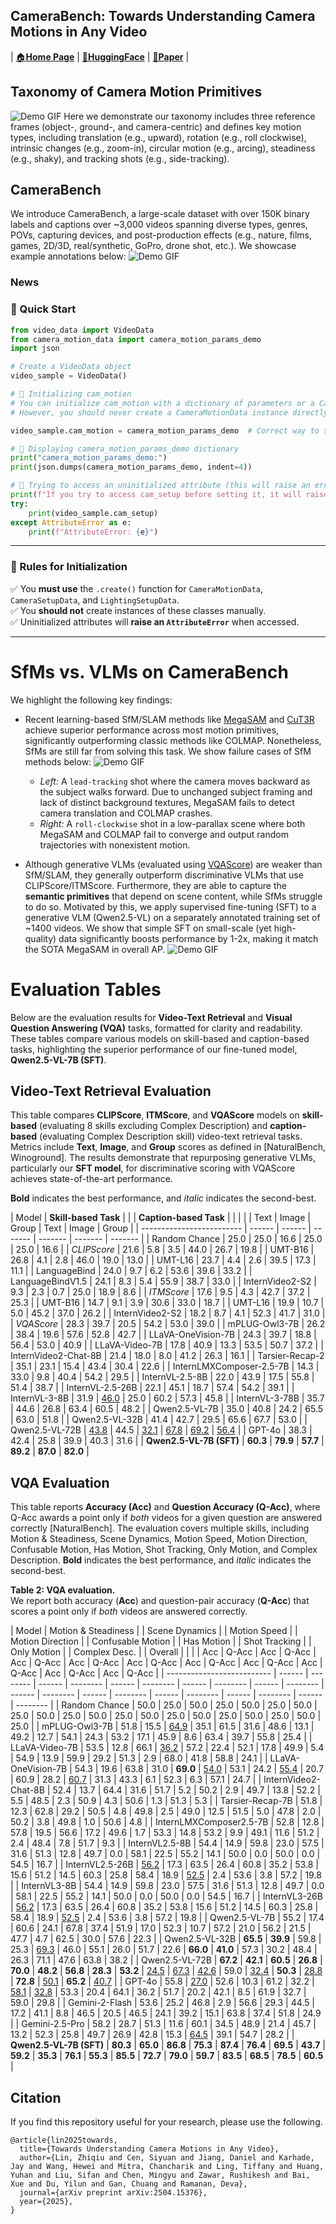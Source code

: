 ## **CameraBench: Towards Understanding Camera Motions in Any Video**  

| [🏠**Home Page**](https://linzhiqiu.github.io/papers/camerabench/) | [&#129303;**HuggingFace**](https://huggingface.co/datasets/syCen/CameraBench) | [**📖Paper**](https://arxiv.org/abs/2504.15376) |

## Taxonomy of Camera Motion Primitives

![Demo GIF](./images/3.gif)
Here we demonstrate our taxonomy includes three reference frames (object-, ground-, and camera-centric) and defines key motion types, including translation (e.g., upward), rotation (e.g., roll clockwise), intrinsic changes (e.g., zoom-in), circular motion (e.g., arcing), steadiness (e.g., shaky), and tracking shots (e.g., side-tracking).


## CameraBench

We introduce CameraBench, a large-scale dataset with over 150K binary labels and captions over ~3,000 videos spanning diverse types, genres, POVs, capturing devices, and post-production effects (e.g., nature, films, games, 2D/3D, real/synthetic, GoPro, drone shot, etc.). We showcase example annotations below:
![Demo GIF](./images/4.gif)

### News

### **🚀 Quick Start**
```python
from video_data import VideoData
from camera_motion_data import camera_motion_params_demo
import json

# Create a VideoData object
video_sample = VideoData()

# 🔹 Initializing cam_motion
# You can initialize cam_motion with a dictionary of parameters or a CameraMotionData instance
# However, you should never create a CameraMotionData instance directly without using its create() function.

video_sample.cam_motion = camera_motion_params_demo  # Correct way to set

# 🔹 Displaying camera_motion_params_demo dictionary
print("camera_motion_params_demo:")
print(json.dumps(camera_motion_params_demo, indent=4))

# 🔹 Trying to access an uninitialized attribute (this will raise an error)
print(f"If you try to access cam_setup before setting it, it will raise an Error.")
try:
    print(video_sample.cam_setup)
except AttributeError as e:
    print(f"AttributeError: {e}")
```

---

### **🔹 Rules for Initialization**
✅ You **must use** the `.create()` function for `CameraMotionData`, `CameraSetupData`, and `LightingSetupData`.  
✅ You **should not** create instances of these classes manually.  
✅ Uninitialized attributes will **raise an `AttributeError`** when accessed.  

---

# SfMs vs. VLMs on CameraBench
We highlight the following key findings:

- Recent learning-based SfM/SLAM methods like [MegaSAM](https://arxiv.org/abs/2412.04463) and [CuT3R](https://cut3r.github.io/) achieve superior performance across most motion primitives, significantly outperforming classic methods like COLMAP. Nonetheless, SfMs are still far from solving this task. We show failure cases of SfM methods below:
![Demo GIF](./images/5.gif)
  - *Left:* A `lead-tracking` shot where the camera moves backward as the subject walks forward. Due to unchanged subject framing and lack of distinct background textures, MegaSAM fails to detect camera translation and COLMAP crashes. 
  - *Right:* A `roll-clockwise` shot in a low-parallax scene where both MegaSAM and COLMAP fail to converge and output random trajectories with nonexistent motion.

- Although generative VLMs (evaluated using [VQAScore](https://linzhiqiu.github.io/papers/vqascore/)) are weaker than SfM/SLAM, they generally outperform discriminative VLMs that use CLIPScore/ITMScore. Furthermore, they are able to capture the **semantic primitives** that depend on scene content, while SfMs struggle to do so. Motivated by this, we apply supervised fine-tuning (SFT) to a generative VLM (Qwen2.5-VL) on a separately annotated training set of ~1400 videos. We show that simple SFT on small-scale (yet high-quality) data significantly boosts performance by 1-2x, making it match the SOTA MegaSAM in overall AP.
![Demo GIF](./images/sfm_vs_vlm.jpg)

# Evaluation Tables

Below are the evaluation results for **Video-Text Retrieval** and **Visual Question Answering (VQA)** tasks, formatted for clarity and readability. These tables compare various models on skill-based and caption-based tasks, highlighting the superior performance of our fine-tuned model, **Qwen2.5-VL-7B (SFT)**.

## Video-Text Retrieval Evaluation

This table compares **CLIPScore**, **ITMScore**, and **VQAScore** models on **skill-based** (evaluating 8 skills excluding Complex Description) and **caption-based** (evaluating Complex Description skill) video-text retrieval tasks. Metrics include **Text**, **Image**, and **Group** scores as defined in [NaturalBench, Winoground]. The results demonstrate that repurposing generative VLMs, particularly our **SFT model**, for discriminative scoring with VQAScore achieves state-of-the-art performance.

**Bold** indicates the best performance, and *italic* indicates the second-best.

| Model                     | **Skill-based Task** |         |         | **Caption-based Task** |         |         |
|                           | Text   | Image  | Group   | Text    | Image   | Group   |
| ------------------------- | ------ | ------ | ------- | ------- | ------- | ------- |
| Random Chance             | 25.0   | 25.0   | 16.6    | 25.0    | 25.0    | 16.6    |
| *CLIPScore*               | 21.6   | 5.8    | 3.5     | 44.0    | 26.7    | 19.8    |
| UMT-B16                   | 26.8   | 4.1    | 2.8     | 46.0    | 19.0    | 13.0    |
| UMT-L16                   | 23.7   | 4.4    | 2.6     | 39.5    | 17.3    | 11.1    |
| LanguageBind              | 24.0   | 9.7    | 6.2     | 53.6    | 39.6    | 33.2    |
| LanguageBindV1.5          | 24.1   | 8.3    | 5.4     | 55.9    | 38.7    | 33.0    |
| InternVideo2-S2           | 9.3    | 2.3    | 0.7     | 25.0    | 18.9    | 8.6     |
| *ITMScore*                | 17.6   | 9.5    | 4.3     | 42.7    | 37.2    | 25.3    |
| UMT-B16                   | 14.7   | 9.1    | 3.9     | 30.6    | 33.0    | 18.7    |
| UMT-L16                   | 19.9   | 10.7   | 5.0     | 45.2    | 37.0    | 26.2    |
| InternVideo2-S2           | 18.2   | 8.7    | 4.1     | 52.3    | 41.7    | 31.0    |
| *VQAScore*                | 28.3   | 39.7   | 20.5    | 54.2    | 53.0    | 39.0    |
| mPLUG-Owl3-7B             | 26.2   | 38.4   | 19.6    | 57.6    | 52.8    | 42.7    |
| LLaVA-OneVision-7B        | 24.3   | 39.7   | 18.8    | 56.4    | 53.0    | 40.9    |
| LLaVA-Video-7B            | 17.8   | 40.9   | 13.3    | 53.5    | 50.7    | 37.2    |
| InternVideo2-Chat-8B      | 21.4   | 18.0   | 8.0     | 41.2    | 26.3    | 16.1    |
| Tarsier-Recap-2           | 35.1   | 23.1   | 15.4    | 43.4    | 30.4    | 22.6    |
| InternLMXComposer-2.5-7B   | 14.3   | 33.0   | 9.8     | 40.4    | 54.2    | 29.5    |
| InternVL-2.5-8B           | 22.0   | 43.9   | 17.5    | 55.8    | 51.4    | 38.7    |
| InternVL-2.5-26B          | 22.1   | 45.1   | 18.7    | 57.4    | 54.2    | 39.1    |
| InternVL-3-8B             | 31.9   | <u>46.0</u> | 25.0    | 60.2    | 57.3    | 45.8    |
| InternVL-3-78B            | 35.7   | 44.6   | 26.8    | 63.4    | 60.5    | 48.2    |
| Qwen2.5-VL-7B             | 35.0   | 40.8   | 24.2    | 65.5    | 63.0    | 51.8    |
| Qwen2.5-VL-32B            | 41.4   | 42.7   | 29.5    | 65.6    | 67.7    | 53.0    |
| Qwen2.5-VL-72B            | <u>43.8</u> | 44.5   | <u>32.1</u> | <u>67.8</u> | <u>69.2</u> | <u>56.4</u> |
| GPT-4o                    | 38.3   | 42.4   | 25.8    | 39.9    | 40.3    | 31.6    |
| **Qwen2.5-VL-7B (SFT)**   | **60.3** | **79.9** | **57.7** | **89.2** | **87.0** | **82.0** |



## VQA Evaluation

This table reports **Accuracy (Acc)** and **Question Accuracy (Q-Acc)**, where Q-Acc awards a point only if *both* videos for a given question are answered correctly [NaturalBench]. The evaluation covers multiple skills, including Motion & Steadiness, Scene Dynamics, Motion Speed, Motion Direction, Confusable Motion, Has Motion, Shot Tracking, Only Motion, and Complex Description. **Bold** indicates the best performance, and *italic* indicates the second-best.

**Table 2: VQA evaluation.**  
We report both accuracy (**Acc**) and question-pair accuracy (**Q-Acc**) that scores a point only if *both* videos are answered correctly.

| Model                      | Motion & Steadiness     |         | Scene Dynamics      |         | Motion Speed        |         | Motion Direction    |         | Confusable Motion    |         | Has Motion           |         | Shot Tracking        |         | Only Motion          |         | Complex Desc.        |         | Overall              |         |
|                            | Acc    | Q-Acc    | Acc    | Q-Acc    | Acc    | Q-Acc    | Acc    | Q-Acc    | Acc    | Q-Acc    | Acc    | Q-Acc    | Acc    | Q-Acc    | Acc    | Q-Acc    | Acc    | Q-Acc    | Acc    | Q-Acc    |
| -------------------------- | ------ | -------- | ------ | -------- | ------ | -------- | ------ | -------- | ------ | -------- | ------ | -------- | ------ | -------- | ------ | -------- | ------ | -------- | ------ | -------- |
| Random Chance              | 50.0   | 25.0     | 50.0   | 25.0     | 50.0   | 25.0     | 50.0   | 25.0     | 50.0   | 25.0     | 50.0   | 25.0     | 50.0   | 25.0     | 50.0   | 25.0     | 50.0   | 25.0     | 50.0   | 25.0     |
| mPLUG-Owl3-7B              | 51.8   | 15.5     | <u>64.9</u> | 35.1     | 61.5   | 31.6     | 48.6   | 13.1     | 49.2   | 12.7     | 54.1   | 24.3     | 53.2   | 17.1     | 45.9   | 8.6      | 63.4   | 39.7     | 55.8   | 25.4     |
| LLaVA-Video-7B             | 53.5   | 12.8     | 66.1   | <u>36.2</u> | 57.2   | 22.4     | 52.1   | 17.8     | 49.9   | 5.4      | 54.9   | 13.9     | 59.9   | 29.2     | 51.3   | 2.9      | 68.0   | 41.8     | 58.8   | 24.1     |
| LLaVA-OneVision-7B         | 54.3   | 19.6     | 63.8   | 31.0     | **69.0** | <u>54.0</u> | 53.1   | 24.2     | <u>55.4</u> | 20.7     | 60.9   | 28.2     | <u>60.7</u> | 31.3     | 43.3   | 6.1      | 52.3   | 6.3      | 57.1   | 24.7     |
| InternVideo2-Chat-8B       | 52.4   | 13.7     | 64.4   | 31.6     | 51.7   | 5.2      | 50.2   | 2.9      | 49.7   | 13.8     | 52.2   | 5.5      | 48.5   | 2.3      | 50.9   | 4.3      | 50.6   | 1.3      | 51.3   | 5.3      |
| Tarsier-Recap-7B           | 51.8   | 12.3     | 62.8   | 29.2     | 50.5   | 4.8      | 49.8   | 2.5      | 49.0   | 12.5     | 51.5   | 5.0      | 47.8   | 2.0      | 50.2   | 3.8      | 49.8   | 1.0      | 50.6   | 4.8      |
| InternLMXComposer2.5-7B     | 52.8   | 12.8     | 57.8   | 19.5     | 56.6   | 17.2     | 49.6   | 1.7      | 53.3   | 14.8     | 53.2   | 9.9      | 49.1   | 11.6     | 51.2   | 2.4      | 48.4   | 7.8      | 51.7   | 9.3      |
| InternVL2.5-8B             | 54.4   | 14.9     | 59.8   | 23.0     | 57.5   | 31.6     | 51.3   | 12.8     | 49.7   | 0.0      | 58.1   | 22.5     | 55.2   | 14.1     | 50.0   | 0.0      | 50.0   | 0.0      | 54.5   | 16.7     |
| InternVL2.5-26B            | <u>56.2</u> | 17.3     | 63.5   | 26.4     | 60.8   | 35.2     | 53.8   | 15.6     | 51.2   | 14.5     | 60.3   | 25.8     | 58.4   | 18.9     | <u>52.5</u> | 2.4      | 53.6   | 3.8      | 57.2   | 19.8     |
| InternVL3-8B              | 54.4   | 14.9     | 59.8   | 23.0     | 57.5   | 31.6     | 51.3   | 12.8     | 49.7   | 0.0      | 58.1   | 22.5     | 55.2   | 14.1     | 50.0   | 0.0      | 50.0   | 0.0      | 54.5   | 16.7     |
| InternVL3-26B             | <u>56.2</u> | 17.3     | 63.5   | 26.4     | 60.8   | 35.2     | 53.8   | 15.6     | 51.2   | 14.5     | 60.3   | 25.8     | 58.4   | 18.9     | <u>52.5</u> | 2.4      | 53.6   | 3.8      | 57.2   | 19.8     |
| Qwen2.5-VL-7B              | 55.2   | 17.4     | 60.6   | 24.1     | 67.8   | 37.4     | 51.9   | 17.0     | 52.3   | 10.7     | 57.2   | 21.0     | 56.2   | 21.5     | 47.7   | 4.7      | 62.5   | 30.0     | 57.6   | 22.3     |
| Qwen2.5-VL-32B             | **65.5** | **39.9** | 59.8   | 25.3     | <u>69.3</u> | 46.0     | 55.1   | 26.0     | 51.7   | 22.6     | **66.0** | **41.0**   | 57.3   | 30.2     | 48.4   | 26.3     | 71.1   | 47.6     | 63.8   | 38.2     |
| Qwen2.5-VL-72B             | **67.2** | **42.1** | **60.5** | **26.8**   | **70.0** | **48.2**   | **56.8** | **28.3**   | **53.2** | <u>24.5</u>   | <u>67.3</u> | <u>42.6</u> | 59.0   | <u>32.4</u> | **50.3** | <u>28.8</u> | **72.8** | <u>50.1</u> | **65.2** | <u>40.7</u> |
| GPT-4o                    | 55.8   | <u>27.0</u> | 52.6   | 10.3     | 61.2   | 32.2     | <u>58.1</u> | <u>32.8</u> | 53.3   | 20.4     | 64.1   | 36.2     | 51.7   | 20.2     | 42.1   | 8.5      | 61.9   | 32.7     | 59.0   | 29.8     |
| Gemini-2-Flash            | 53.6   | 25.2     | 46.8   | 2.9      | 56.6   | 29.3     | 44.5   | 17.2     | 41.1   | 8.8      | 46.5   | 20.5     | 46.5   | 24.1     | 39.2   | 15.1     | 63.8   | 37.4     | 51.8   | 24.9     |
| Gemini-2.5-Pro            | 58.2   | 28.7     | 51.3   | 11.6     | 60.1   | 34.5     | 48.9   | 21.4     | 45.7   | 13.2     | 52.3   | 25.8     | 49.7   | 26.9     | 42.8   | 15.3     | <u>64.5</u> | 39.1     | 54.7   | 28.2     |
| **Qwen2.5-VL-7B (SFT)**   | **80.3** | **65.0** | **86.8** | **75.3**   | **87.4** | **76.4**   | **69.5** | **43.7**   | **59.2** | **35.3**   | **76.1** | **55.3**   | **85.5** | **72.7**   | **79.0** | **59.7**   | **83.5** | **68.5**   | **78.5** | **60.5**   |

## Citation

If you find this repository useful for your research, please use the following.
```
@article{lin2025towards,
  title={Towards Understanding Camera Motions in Any Video},
  author={Lin, Zhiqiu and Cen, Siyuan and Jiang, Daniel and Karhade, Jay and Wang, Hewei and Mitra, Chancharik and Ling, Tiffany and Huang, Yuhan and Liu, Sifan and Chen, Mingyu and Zawar, Rushikesh and Bai, Xue and Du, Yilun and Gan, Chuang and Ramanan, Deva},
  journal={arXiv preprint arXiv:2504.15376},
  year={2025},
}
```
